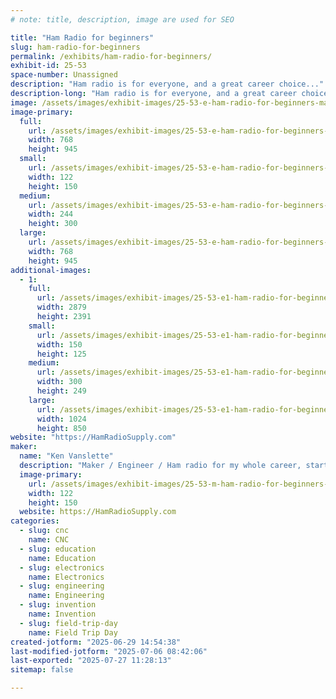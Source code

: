 ```yaml
---
# note: title, description, image are used for SEO

title: "Ham Radio for beginners"
slug: ham-radio-for-beginners
permalink: /exhibits/ham-radio-for-beginners/
exhibit-id: 25-53
space-number: Unassigned
description: "Ham radio is for everyone, and a great career choice..."
description-long: "Ham radio is for everyone, and a great career choice.  It is a technical hobby and requires an FCC license - on the flip side you will be able to operate on dozens of radio frequency bands and communicate world wide."
image: /assets/images/exhibit-images/25-53-e-ham-radio-for-beginners-makerfaire-w1hv-maker-2024-244x300.jpg
image-primary: 
  full:
    url: /assets/images/exhibit-images/25-53-e-ham-radio-for-beginners-makerfaire-w1hv-maker-2024-full.jpg
    width: 768
    height: 945
  small:
    url: /assets/images/exhibit-images/25-53-e-ham-radio-for-beginners-makerfaire-w1hv-maker-2024-122x150.jpg
    width: 122
    height: 150
  medium:
    url: /assets/images/exhibit-images/25-53-e-ham-radio-for-beginners-makerfaire-w1hv-maker-2024-244x300.jpg
    width: 244
    height: 300
  large:
    url: /assets/images/exhibit-images/25-53-e-ham-radio-for-beginners-makerfaire-w1hv-maker-2024-768x945.jpg
    width: 768
    height: 945
additional-images: 
  - 1:
    full:
      url: /assets/images/exhibit-images/25-53-e1-ham-radio-for-beginners-makerfaire2023-w1hv-5220ad5-full.jpg
      width: 2879
      height: 2391
    small:
      url: /assets/images/exhibit-images/25-53-e1-ham-radio-for-beginners-makerfaire2023-w1hv-5220ad5-150x125.jpg
      width: 150
      height: 125
    medium:
      url: /assets/images/exhibit-images/25-53-e1-ham-radio-for-beginners-makerfaire2023-w1hv-5220ad5-300x249.jpg
      width: 300
      height: 249
    large:
      url: /assets/images/exhibit-images/25-53-e1-ham-radio-for-beginners-makerfaire2023-w1hv-5220ad5-1024x850.jpg
      width: 1024
      height: 850
website: "https://HamRadioSupply.com"
maker: 
  name: "Ken Vanslette"
  description: "Maker / Engineer / Ham radio for my whole career, starting in Grade school and going strong ever since."
  image-primary:
    url: /assets/images/exhibit-images/25-53-m-ham-radio-for-beginners-makerfaire-w1hvcompress-g-122x150.jpg
    width: 122
    height: 150
  website: https://HamRadioSupply.com
categories: 
  - slug: cnc
    name: CNC
  - slug: education
    name: Education
  - slug: electronics
    name: Electronics
  - slug: engineering
    name: Engineering
  - slug: invention
    name: Invention
  - slug: field-trip-day
    name: Field Trip Day
created-jotform: "2025-06-29 14:54:38"
last-modified-jotform: "2025-07-06 08:42:06"
last-exported: "2025-07-27 11:28:13"
sitemap: false

---
```


